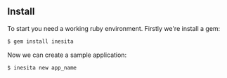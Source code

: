 ## Install

To start you need a working ruby environment.
Firstly we're install a gem:

```sh
$ gem install inesita
```

Now we can create a sample application:

```sh
$ inesita new app_name
```
